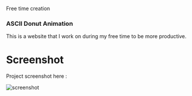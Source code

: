 Free time creation

### ASCII Donut Animation
This is a website that I work on during my free time to be more productive.

# Screenshot
Project screenshot here :

![screenshot](https://github.com/Jooselleebew/ASCII-Donut-Animation/blob/juan/screenshot.jpg)

